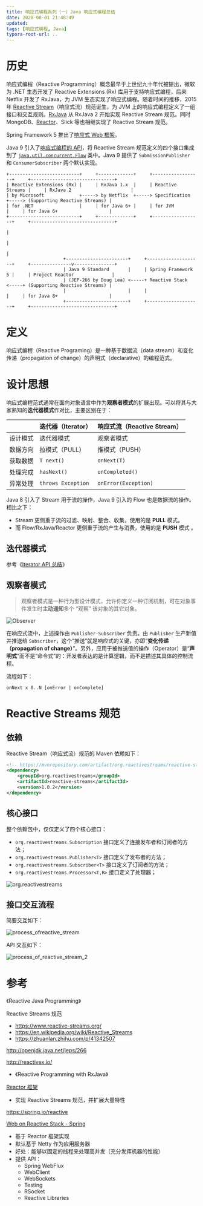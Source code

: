 ```yaml
---
title: 响应式编程系列（一）Java 响应式编程总结
date: 2020-08-01 21:48:49
updated:
tags: [响应式编程, Java]
typora-root-url: ..
---
```


# 历史

响应式编程（Reactive Programming）概念最早于上世纪九十年代被提出，微软为 .NET 生态开发了 Reactive Extensions (Rx) 库用于支持响应式编程，后来 Netflix 开发了 RxJava，为 JVM 生态实现了响应式编程。随着时间的推移，2015 年 [Reactive Stream](https://www.reactive-streams.org/)（响应式流）规范诞生，为 JVM 上的响应式编程定义了一组接口和交互规则。[RxJava](https://github.com/ReactiveX/RxJava) 从 RxJava 2 开始实现 Reactive Stream 规范。同时 MongoDB、[Reactor](https://projectreactor.io/)、Slick 等也相继实现了 Reactive Stream 规范。

Spring Framework 5 推出了[响应式 Web 框架](https://docs.spring.io/spring-framework/docs/current/reference/html/web-reactive.html)。

Java 9 引入了[响应式编程的 API](http://openjdk.java.net/jeps/266)，将 Reactive Stream 规范定义的四个接口集成到了 [`java.util.concurrent.Flow`](https://docs.oracle.com/javase/9/docs/api/java/util/concurrent/Flow.html) 类中。Java 9 提供了 `SubmissionPublisher` 和 `ConsumerSubscriber` 两个默认实现。

```
+--------------------------+     +-------------+     +------------------+     +-------------------------------+
| Reactive Extensions (Rx) |     | RxJava 1.x  |     | Reactive Streams |     | RxJava 2                      |
| by Microsoft             +-----> by Netflix  +-----> Specification    +-----> (Supporting Reactive Streams) |
| for .NET                 |     | for Java 6+ |     | for JVM          |     | for Java 6+                   |
+--------------------------+     +-------------+     +------------------+     +-------------------------------+
                                                                                              |
                                                                                              |
                                                                                              |
                     +-----------------------+     +--------------------+     +---------------v---------------+
                     | Java 9 Standard       |     | Spring Framework 5 |     | Project Reactor              |
                     | (JEP-266 by Doug Lea) <-----+ Reactive Stack     <-----+ (Supporting Reactive Streams) |
                     |                       |     |                    |     | for Java 8+                   |
                     +-----------------------+     +--------------------+     +-------------------------------+

```

# 定义

响应式编程（Reactive Programing）是一种基于数据流（data stream）和变化传递（propagation of change）的声明式（declarative）的编程范式。

# 设计思想

响应式编程范式通常在面向对象语言中作为**观察者模式**的扩展出现。可以将其与大家熟知的**迭代器模式**作对比，主要区别在于：

|          | 迭代器（Iterator） | 响应式流（Reactive Stream） |
| -------- | ------------------ | --------------------------- |
| 设计模式 | 迭代器模式         | 观察者模式                  |
| 数据方向 | 拉模式（PULL）     | 推模式（PUSH）              |
| 获取数据 | `T next()`         | `onNext(T)`                 |
| 处理完成 | `hasNext()`        | `onCompleted()`             |
| 异常处理 | `throws Exception` | `onError(Exception)`        |

Java 8 引入了 Stream 用于流的操作，Java 9 引入的 Flow 也是数据流的操作。相比之下：

* Stream 更侧重于流的过滤、映射、整合、收集，使用的是 **PULL** 模式。
* 而 Flow/RxJava/Reactor 更侧重于流的产生与消费，使用的是 **PUSH** 模式 。

## 迭代器模式

参考《[Iterator API 总结](/2018/05/01/java-collections-iterator/)》

## 观察者模式

> 观察者模式是一种行为型设计模式，允许你定义一种订阅机制，可在对象事件发生时**主动通知**多个 “观察” 该对象的其它对象。

![Observer](/img/java/design-pattern/Observer.png)

在响应式流中，上述操作由 `Publisher-Subscriber` 负责。由 `Publisher` 生产新值并推送给 `Subscriber`，这个“推送”就是响应式的关键，亦即“**变化传递（propagation of change）**”。另外，应用于被推送值的操作（Operator）是“**声明式**”而不是“命令式”的：开发者表达的是计算逻辑，而不是描述其具体的控制流程。

流程如下：

```
onNext x 0..N [onError | onComplete]
```

# Reactive Streams 规范

## 依赖

Reactive Stream（响应式流）规范的 Maven 依赖如下：

```XML
<!-- https://mvnrepository.com/artifact/org.reactivestreams/reactive-streams -->
<dependency>
    <groupId>org.reactivestreams</groupId>
    <artifactId>reactive-streams</artifactId>
    <version>1.0.2</version>
</dependency>
```

## 核心接口

整个依赖包中，仅仅定义了四个核心接口：

* `org.reactivestreams.Subscription` 接口定义了连接发布者和订阅者的方法；
* `org.reactivestreams.Publisher<T>` 接口定义了发布者的方法；
* `org.reactivestreams.Subscriber<T>` 接口定义了订阅者的方法；
* `org.reactivestreams.Processor<T,R>` 接口定义了处理器；

![org.reactivestreams](/img/java/reactive-stream/reactive-stream/org.reactivestreams.png)

## 接口交互流程

简要交互如下：

![process_ofreactive_stream](/img/java/reactive-stream/reactive-stream/process_of_reactive_stream.jpg)

API 交互如下：

![process_of_reactive_stream_2](/img/java/reactive-stream/reactive-stream/process_of_reactive_stream_2.png)

# 参考

《Reactive Java Programming》

Reactive Streams 规范

* https://www.reactive-streams.org/
* https://en.wikipedia.org/wiki/Reactive_Streams
* https://zhuanlan.zhihu.com/p/41342507

http://openjdk.java.net/jeps/266

http://reactivex.io/

* 《Reactive Programming with RxJava》

[Reactor 框架](https://projectreactor.io/)

* 实现 Reactive Streams 规范，并扩展大量特性



https://spring.io/reactive

[Web on Reactive Stack - Spring](https://docs.spring.io/spring-framework/docs/current/reference/html/web-reactive.html)

* 基于 Reactor 框架实现
* 默认基于 Netty 作为应用服务器
* 好处：能够以固定的线程来处理高并发（充分发挥机器的性能）
* 提供 API：
  * Spring WebFlux
  * WebClient
  * WebSockets
  * Testing
  * RSocket
  * Reactive Libraries

